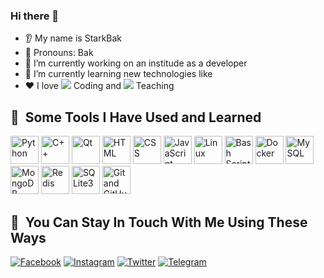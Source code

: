 ### Hi there 👋
* 👂 My name is StarkBak
* 👩 Pronouns: Bak
* 🔭 I’m currently working on an institude as a developer
* 🌱 I’m currently learning new technologies like 
* ❤️ I love <img src="https://cdn3.iconfinder.com/data/icons/basic-ui-elements-2-4-filled-outline-45/512/Basic_UI_Elements_2.4_-_Filled_Outline_-_45-13-16.png"> Coding and <img src="https://cdn1.iconfinder.com/data/icons/education-bright-fill/60/007_-_Chalkboard-16.png"> Teaching

<h2> 🚀 &nbsp;Some Tools I Have Used and Learned</h2>
<p align="left">
<img src="https://cdn4.iconfinder.com/data/icons/logos-and-brands/512/267_Python_logo-64.png" alt="Python" width="45" height="45"/>
<img src="https://cdn0.iconfinder.com/data/icons/programming-1-1/32/Programming_C-3-64.png" alt="C++" width="45" height="45"/>
<img src="https://cdn0.iconfinder.com/data/icons/flat-round-system/512/qt-64.png" alt="Qt" width="45" height="45"/>
<img src="https://cdn1.iconfinder.com/data/icons/logotypes/32/badge-html-5-64.png" alt="HTML" width="45" height="45"/>
<img src="https://cdn1.iconfinder.com/data/icons/logotypes/32/badge-css-3-64.png" alt="CSS" width="45" height="45"/>
<img src="https://cdn4.iconfinder.com/data/icons/logos-and-brands/512/187_Js_logo_logos-64.png" alt="JavaScript" width="45" height="45"/>
<img src="https://cdn3.iconfinder.com/data/icons/logos-brands-3/24/logo_brand_brands_logos_linux-64.png" alt="Linux" width="45" height="45"/>
<img src="https://cdn.jsdelivr.net/gh/devicons/devicon/icons/bash/bash-original.svg" alt="Bash Scripting" width="45" height="45"/>
<img src="https://cdn4.iconfinder.com/data/icons/logos-and-brands/512/97_Docker_logo_logos-64.png" alt="Docker" width="45" height="45"/>
<img src="https://cdn4.iconfinder.com/data/icons/logos-3/181/MySQL-64.png" alt="MySQL" width="45" height="45"/>
<img src="https://cdn4.iconfinder.com/data/icons/logos-3/512/mongodb-2-64.png" alt="MongoDB" width="45" height="45"/>
<img src="https://cdn4.iconfinder.com/data/icons/logos-brands-5/24/redis-64.png" alt="Redis" width="45" height="45"/>
<img src="https://cdn0.iconfinder.com/data/icons/file-format-database-j-fill/64/database_file_document-56-64.png" alt="SQLite3" width="45" height="45"/>
<img src="https://cdn3.iconfinder.com/data/icons/social-media-2169/24/social_media_social_media_logo_git-64.png" alt="Git and GitHub" width="45" height="45"/>
</p>

<h2> 🚀 &nbsp;You Can Stay In Touch With Me Using These Ways</h2>
<p>
  <a href="" target="blank"><img src="https://cdn1.iconfinder.com/data/icons/logotypes/32/square-facebook-64.png" alt="Facebook"></a>
  <a href="https://www.instagram.com/starkbaktec/" target="blank"><img src="https://cdn2.iconfinder.com/data/icons/social-media-applications/64/social_media_applications_3-instagram-64.png" alt="Instagram"></a>
  <a href="https://twitter.com/StarkBakTec" target="blank"><img src="https://cdn2.iconfinder.com/data/icons/social-media-2285/512/1_Twitter_colored_svg-64.png" alt="Twitter"></a>
  <a href="https://t.me/StarkBak" target="blank"><img src="https://cdn3.iconfinder.com/data/icons/social-icons-33/512/Telegram-64.png" alt="Telegram"></a>
</p>
